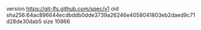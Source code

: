 version https://git-lfs.github.com/spec/v1
oid sha256:64ac896644ecdbddb0dde3739a26246e4058041803eb2daed9c71d28de30dab5
size 10866
